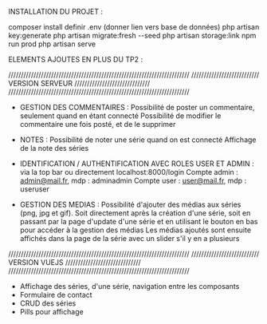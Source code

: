 INSTALLATION DU PROJET :

composer install
definir .env (donner lien vers base de données)
php artisan key:generate
php artisan migrate:fresh --seed
php artisan storage:link
npm run prod
php artisan serve


ELEMENTS AJOUTES EN PLUS DU TP2 :

////////////////////////////////////////////////////////////////////////
/////////////////////////// VERSION SERVEUR //////////////////////////////
////////////////////////////////////////////////////////////////////////

- GESTION DES COMMENTAIRES :
    Possibilité de poster un commentaire, seulement quand en étant connecté
    Possibilité de modifier le commentaire une fois posté, et de le supprimer

- NOTES : 
    Possibilité de noter une série quand on est connecté
    Affichage de la note des séries

- IDENTIFICATION / AUTHENTIFICATION AVEC ROLES USER ET ADMIN : via la top bar ou directement localhost:8000/login
    Compte admin : admin@mail.fr, mdp : adminadmin
    Compte user : user@mail.fr, mdp : useruser

- GESTION DES MEDIAS :
    Possibilité d'ajouter des médias aux séries (png, jpg et gif). Soit directement après la création d'une série, soit en passant par la page d'update         d'une série et en utilisant le bouton en bas pour accéder à la gestion des médias
    Les médias ajoutés sont ensuite affichés dans la page de la série avec un slider s'il y en a plusieurs
    

////////////////////////////////////////////////////////////////////////
/////////////////////////// VERSION VUEJS //////////////////////////////
////////////////////////////////////////////////////////////////////////

- Affichage des séries, d'une série, navigation entre les composants
- Formulaire de contact
- CRUD des séries
- Pills pour affichage
